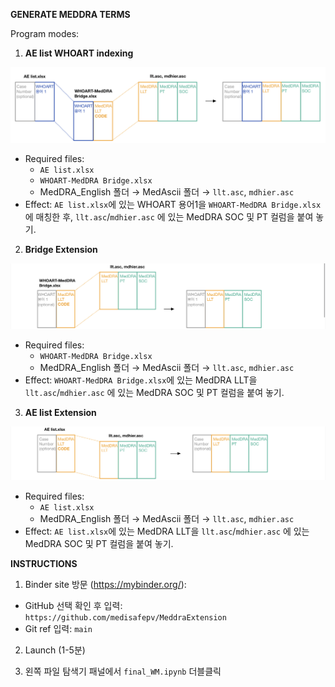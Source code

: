 **GENERATE MEDDRA TERMS**

Program modes:

1. **AE list WHOART indexing**

![Mode 1](images/mode1.jpeg)

 - Required files: 
    * `AE list.xlsx`
    * `WHOART-MedDRA Bridge.xlsx`
    * MedDRA_English 폴더 $\rightarrow$ MedAscii 폴더 $\rightarrow$ `llt.asc`,  `mdhier.asc`
 - Effect: `AE list.xlsx`에 있는 WHOART 용어1을 `WHOART-MedDRA Bridge.xlsx`에 매칭한 후, `llt.asc`/`mdhier.asc` 에 있는 MedDRA SOC 및 PT 컬럼을 붙여 놓기.

2. **Bridge Extension**

![Mode 2](images/mode2.jpeg)

 - Required files:
    * `WHOART-MedDRA Bridge.xlsx`
    * MedDRA_English 폴더 $\rightarrow$ MedAscii 폴더 $\rightarrow$ `llt.asc`,  `mdhier.asc`
 - Effect: `WHOART-MedDRA Bridge.xlsx`에 있는 MedDRA LLT을 `llt.asc`/`mdhier.asc` 에 있는 MedDRA SOC 및 PT 컬럼을 붙여 놓기.

3. **AE list Extension**

![Mode 3](images/mode3.jpeg)

 - Required files: 
    * `AE list.xlsx`
    * MedDRA_English 폴더 $\rightarrow$ MedAscii 폴더 $\rightarrow$ `llt.asc`,  `mdhier.asc`
 - Effect: `AE list.xlsx`에 있는 MedDRA LLT을 `llt.asc`/`mdhier.asc` 에 있는 MedDRA SOC 및 PT 컬럼을 붙여 놓기.


**INSTRUCTIONS**
1. Binder site 방문 (https://mybinder.org/):
 - GitHub 선택 확인 후 입력: `https://github.com/medisafepv/MeddraExtension`
 - Git ref 입력: `main`

2. Launch (1-5분)

3. 왼쪽 파일 탐색기 패널에서 `final_WM.ipynb` 더블클릭
